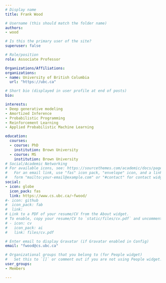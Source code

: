 ```yaml
---
# Display name
title: Frank Wood

# Username (this should match the folder name)
authors:
- wood

# Is this the primary user of the site?
superuser: false

# Role/position
role: Associate Professor

Organizations/Affiliations:
organizations:
- name: University of British Columbia
  url: "https://ubc.ca"

# Short bio (displayed in user profile at end of posts)
bio:

interests:
- Deep generative modeling
- Amortized Inference
- Probabilistic Programming
- Reinforcement Learning
- Applied Probabilistic Machine Learning

education:
  courses:
  - course: PhD
    institution: Brown University
  - course: MS
    institution: Brown University
# Social/Academic Networking
# For available icons, see: https://sourcethemes.com/academic/docs/page-builder/#icons
#   For an email link, use "fas" icon pack, "envelope" icon, and a link in the
#   form "mailto:your-email@example.com" or "#contact" for contact widget.
social:
- icon: globe
  icon_pack: fas
  link: https://www.cs.ubc.ca/~fwood/
#- icon: github
#  icon_pack: fab
#  link: 
# Link to a PDF of your resume/CV from the About widget.
# To enable, copy your resume/CV to `static/files/cv.pdf` and uncomment the lines below.
# - icon: cv
#   icon_pack: ai
#   link: files/cv.pdf

# Enter email to display Gravatar (if Gravatar enabled in Config)
email: "fwood@cs.ubc.ca"

# Organizational groups that you belong to (for People widget)
#   Set this to `[]` or comment out if you are not using People widget.
user_groups:
- Members

---
```

